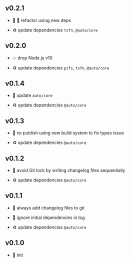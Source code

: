 ## v0.2.1

* 🐞 🐞 refactor using new deps

* ♻️ update dependencies `tsfn`, `@auto/core`

## v0.2.0

* 💥 drop Node.js v10

* ♻️ update dependencies `pifs`, `tsfn`, `@auto/core`

## v0.1.4

* 🐞 update `auto/core`

* ♻️ update dependencies `@auto/core`

## v0.1.3

* 🐞 re-publish using new build system to fix types issue

* ♻️ update dependencies `@auto/core`

## v0.1.2

* 🐞 avoid Git lock by writing changelog files sequentially

* ♻️ update dependencies `@auto/core`

## v0.1.1

* 🐞 always add changelog files to git

* 🐞 ignore initial dependencies in log

* ♻️ update dependencies `@auto/core`

## v0.1.0

* 🐣 init

